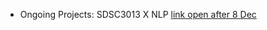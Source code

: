 - Ongoing Projects: SDSC3013 X NLP [link open after 8 Dec](https://github.com/ronineume/X-NLP-Project/blob/main/)
